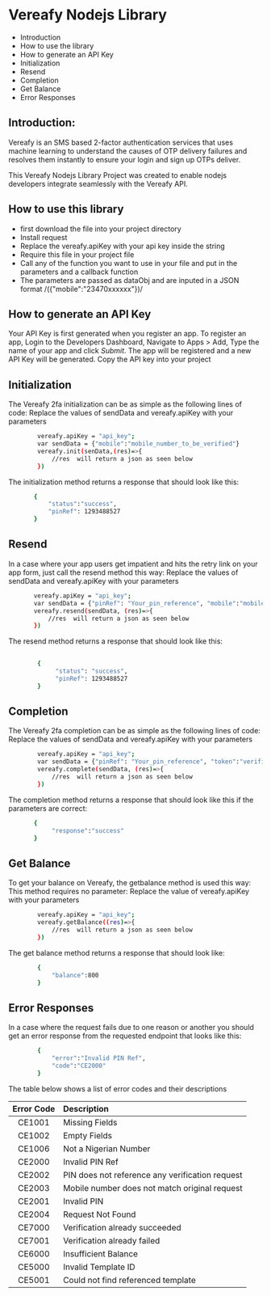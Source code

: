 # Vereafy Nodejs Library

- Introduction
- How to use the library
- How to generate an API Key
- Initialization
- Resend
- Completion
- Get Balance
- Error Responses

## Introduction:

Vereafy is an SMS based 2-factor authentication services that uses machine learning to understand the causes of OTP delivery failures and resolves them instantly to ensure your login and sign up OTPs deliver.

This Vereafy Nodejs Library Project was created to enable nodejs developers integrate seamlessly with the Vereafy API.

## How to use this library
 * first download the file into your project directory
 * Install request
 * Replace the vereafy.apiKey with your api key inside the string
 * Require this file in your project file
 * Call any of the function you want to use in your file and put in the parameters and a callback function
 * The parameters are passed as dataObj and are inputed in a JSON format /({"mobile":"23470xxxxxx"})/
 
## How to generate an API Key
Your API Key is first generated when you register an app. To register an app,
Login to the Developers Dashboard, Navigate to Apps > Add, Type the name of your app and click *Submit*. The app will be registered and a new API Key will be generated. Copy the API key into your project
 
## Initialization
The Vereafy 2fa initialization can be as simple as the following lines of code: Replace the values of sendData and vereafy.apiKey with your parameters
```sh    
        vereafy.apiKey = "api_key";
        var sendData = {"mobile":"mobile_number_to_be_verified"}
        vereafy.init(senData,(res)=>{
            //res  will return a json as seen below
        })
```
The initialization method returns a response that should look like this:
 ```sh
        {
            "status":"success",
            "pinRef": 1293488527
        }
```

## Resend
In a case where your app users get impatient and hits the retry link on your app form, just call the resend method this way: Replace the values of sendData and vereafy.apiKey with your parameters
 ```sh
        vereafy.apiKey = "api_key";
        var sendData = {"pinRef": "Your_pin_reference", "mobile":"mobile_number_to_be_verified"}
        vereafy.resend(sendData, (res)=>{
            //res  will return a json as seen below
        })
```
The resend method returns a response that should look like this:
```sh
        
        {
             "status": "success",
             "pinRef": 1293488527
        }
```
## Completion
The Vereafy 2fa completion can be as simple as the following lines of code: Replace the values of sendData and vereafy.apiKey with your parameters
```sh
        vereafy.apiKey = "api_key";
        var sendData = {"pinRef": "Your_pin_reference", "token":"verification_code"}
        vereafy.complete(sendData, (res)=>{
            //res  will return a json as seen below
        })
```

The completion method returns a response that should look like this if the parameters are correct:
```sh
       {
            "response":"success"
       }
```
##  Get Balance
To get your balance on Vereafy, the getbalance method is used this way:
This method requires no parameter: Replace the value of vereafy.apiKey with your parameters
```sh
        vereafy.apiKey = "api_key";
        vereafy.getBalance((res)=>{
            //res  will return a json as seen below
        })
```
The get balance method returns a response that should look like:
```sh
        {
            "balance":800
        }
```

## Error Responses
In a case where the request fails due to one reason or another you should get an error response from the requested endpoint that looks like this:
```sh
        {
            "error":"Invalid PIN Ref",
            "code":"CE2000"
        }
```
The table below shows a list of error codes and their descriptions

| Error Code | Description     |
|:---------:| :--------------|
| CE1001	| Missing Fields |
| CE1002	| Empty Fields |
| CE1006	| Not a Nigerian Number |
| CE2000	| Invalid PIN Ref |
| CE2002	| PIN does not reference any verification request| 
| CE2003	| Mobile number does not match original request |
| CE2001	| Invalid PIN |
| CE2004	| Request Not Found |
| CE7000	| Verification already succeeded |
| CE7001	| Verification already failed |
| CE6000	| Insufficient Balance |
| CE5000	| Invalid Template ID |
| CE5001	| Could not find referenced template |
